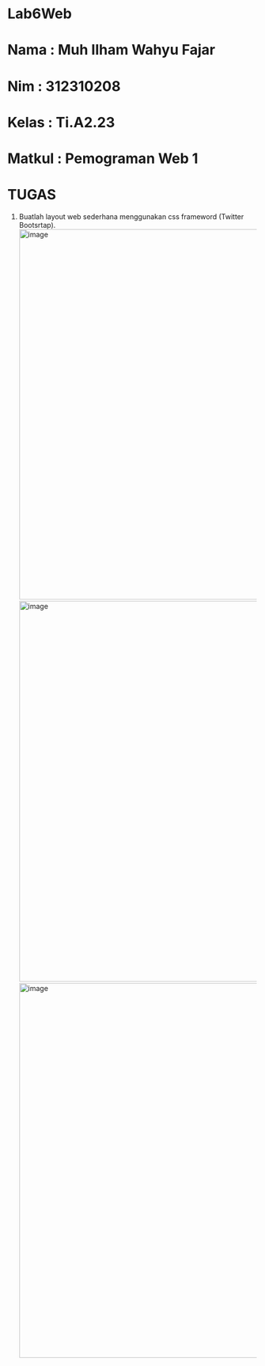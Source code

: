 # Lab6Web
# Nama    : Muh Ilham Wahyu Fajar 
# Nim     : 312310208
# Kelas   : Ti.A2.23
# Matkul  : Pemograman Web 1
# TUGAS 
1. Buatlah layout web sederhana menggunakan css frameword (Twitter Bootsrtap).
   <img width="749" alt="image" src="https://github.com/user-attachments/assets/b845cb89-0604-4ec4-a369-f420878c3c8b">
   <img width="770" alt="image" src="https://github.com/user-attachments/assets/ce815586-4fa1-4e4b-a19c-a3974b42b0be">
   <img width="758" alt="image" src="https://github.com/user-attachments/assets/8508a6cd-2421-422f-a8df-c8c599635462">










